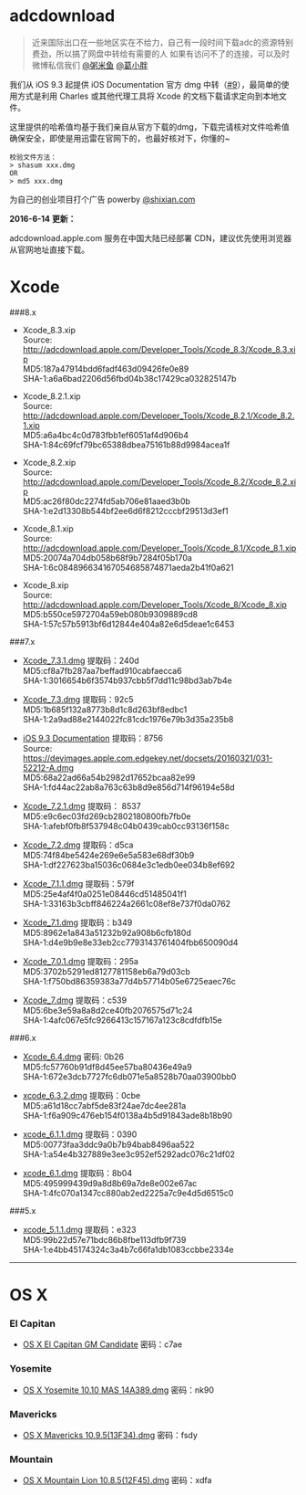 adcdownload
===========
>近来国际出口在一些地区实在不给力，自己有一段时间下载adc的资源特别费劲，所以搞了网盘中转给有需要的人
如果有访问不了的连接，可以及时微博私信我们 [@粥米鱼](http://weibo.com/bcker) [@葛小胖](http://weibo.com/1887872152)

我们从 iOS 9.3 起提供 iOS Documentation 官方 dmg 中转（[#9](https://github.com/iBcker/adcdownload/issues/9)），最简单的使用方式是利用 Charles 或其他代理工具将 Xcode 的文档下载请求定向到本地文件。

这里提供的哈希值均基于我们亲自从官方下载的dmg，下载完请核对文件哈希值确保安全，即使是用迅雷在官网下的，也最好核对下，你懂的~
    
    校验文件方法：
    > shasum xxx.dmg
    OR
    > md5 xxx.dmg
    


为自己的创业项目打个广告 powerby [@shixian.com](http://shixian.com?f=adcdownload)

**2016-6-14 更新：**

adcdownload.apple.com 服务在中国大陆已经部署 CDN，建议优先使用浏览器从官网地址直接下载。

Xcode
====

###8.x

- Xcode_8.3.xip <br/>
  Source: http://adcdownload.apple.com/Developer_Tools/Xcode_8.3/Xcode_8.3.xip <br/>
  MD5:187a47914bdd6fadf463d09426fe0e89 <br/>
  SHA-1:a6a6bad2206d56fbd04b38c17429ca032825147b
  
- Xcode_8.2.1.xip <br/>
  Source: http://adcdownload.apple.com/Developer_Tools/Xcode_8.2.1/Xcode_8.2.1.xip <br/>
  MD5:a6a4bc4c0d783fbb1ef6051af4d906b4 <br/>
  SHA-1:84c69fcf79bc65388dbea75161b88d9984acea1f

- Xcode_8.2.xip <br/>
  Source: http://adcdownload.apple.com/Developer_Tools/Xcode_8.2/Xcode_8.2.xip <br/>
  MD5:ac26f80dc2274fd5ab706e81aaed3b0b <br/>
  SHA-1:e2d13308b544bf2ee6d6f8212cccbf29513d3ef1

- Xcode_8.1.xip <br/>
  Source: http://adcdownload.apple.com/Developer_Tools/Xcode_8.1/Xcode_8.1.xip <br/>
  MD5:20074a704db058b68f9b7284f05b170a <br/>
  SHA-1:6c084896634167054685874871aeda2b41f0a621
  
- Xcode_8.xip <br/>
  Source: http://adcdownload.apple.com/Developer_Tools/Xcode_8/Xcode_8.xip <br/>
  MD5:b550ce5972704a59eb080b9309889cd8 <br/>
  SHA-1:57c57b5913bf6d12844e404a82e6d5deae1c6453
  

###7.x


- [Xcode_7.3.1.dmg](https://yunpan.cn/cP5EkMb8GfszQ) 提取码：240d <br/>
  MD5:cf8a7fb287aa7beffad910cabfaecca6 <br/>
  SHA-1:3016654b6f3574b937cbb5f7dd11c98bd3ab7b4e

- [Xcode_7.3.dmg](https://yunpan.cn/cY48nVBwHc37b) 提取码：92c5 <br/>
  MD5:1b685f132a8773b8d1c8d263bf8edbc1 <br/>
  SHA-1:2a9ad88e2144022fc81cdc1976e79b3d35a235b8
  
- [iOS 9.3 Documentation](https://yunpan.cn/cqybPxdN5ZWig) 提取码：8756 <br/>
  Source: https://devimages.apple.com.edgekey.net/docsets/20160321/031-52212-A.dmg <br/>
  MD5:68a22ad66a54b2982d17652bcaa82e99 <br/>
  SHA-1:fd44ac22ab8a763c63b8d9e856d714f96194e58d

- [Xcode_7.2.1.dmg](https://yunpan.cn/cxzstpuTBq2Yq) 提取码： 8537 <br/>
  MD5:e9c6ec03fd269cb2802180800fb7fb0e <br/>
  SHA-1:afebf0fb8f537948c04b0439cab0cc93136f158c

- [Xcode_7.2.dmg](http://yunpan.cn/c3BDDzgNSeN2B) 提取码：d5ca <br/>
  MD5:74f84be5424e269e6e5a583e68df30b9 <br/>
  SHA-1:df227623ba15036c0684e3c1edb0ee034b8ef692

- [Xcode_7.1.1.dmg](http://yunpan.cn/cLFWaV5W4zLL7) 提取码：579f <br/>
  MD5:25e4af4f0a0251e08446cd51485041f1 <br/>
  SHA-1:33163b3cbff846224a2661c08ef8e737f0da0762

- [Xcode_7.1.dmg](http://yunpan.cn/cFBqSGQ99mkjP) 提取码：b349 <br/>
  MD5:8962e1a843a51232b92a908b6cfb180d <br/>
  SHA-1:d4e9b9e8e33eb2cc7793143761404fbb650090d4

- [Xcode_7.0.1.dmg](http://yunpan.cn/cH2tKSUJbSaya) 提取码：295a <br/>
  MD5:3702b5291ed8127781158eb6a79d03cb <br/>
  SHA-1:f750bd86359383a77d4b57714b05e6725eaec76c
 
- [Xcode_7.dmg](http://yunpan.cn/cHw4PYAUZZrGZ) 提取码：c539 <br/>
  MD5:6be3e59a8a8d2ce40fb2076575d71c24 <br/>
  SHA-1:4afc067e5fc9266413c157167a123c8cdfdfb15e

###6.x

- [Xcode_6.4.dmg](http://yunpan.cn/cHw4F8gXebcA4) 密码: 0b26 <br/>
  MD5:fc57760b91df8d45ee57ba80436e49a9 <br/>
  SHA-1:672e3dcb7727fc6db071e5a8528b70aa03900bb0

- [xcode_6.3.2.dmg](http://yunpan.cn/cHQQNVvmqitGb) 提取码：0cbe <br/>
  MD5:a61d18cc7abf5de83f24ae7dc4ee281a <br/>
  SHA-1:f6a909c476eb154f0138a4b5d91843ade8b18b90
  
- [xcode_6.1.1.dmg](http://yunpan.cn/cHw4muZ3nbzHC) 提取码：0390 <br/>
  MD5:00773faa3ddc9a0b7b94bab8496aa522 <br/>
  SHA-1:a54e4b327889e3ee3c952ef5292adc076c21df02

- [xcode_6.1.dmg](http://yunpan.cn/cHw4cSXdTGYEn) 提取码：8b04 <br/>
  MD5:495999439d9a8d8b69a7de8e002e67ac <br/>
  SHA-1:4fc070a1347cc880ab2ed2225a7c9e4d5d6515c0

###5.x

- [xcode_5.1.1.dmg](http://yunpan.cn/cHcMmuXkUms7K) 提取码：e323 <br/>
  MD5:99b22d57e71bdc86b8fbe113dfb9f739 <br/>
  SHA-1:e4bb45174324c3a4b7c66fa1db1083ccbbe2334e


- - - -
OS X
====

### El Capitan

- [OS X El Capitan GM Candidate](http://yunpan.cn/cHw48r8Lhi9nh) 密码：c7ae

### Yosemite

- [OS X Yosemite 10.10 MAS 14A389.dmg](http://pan.baidu.com/s/1i3y1paP) 密码：nk90

### Mavericks
- [OS X Mavericks 10.9.5(13F34).dmg](http://pan.baidu.com/s/1qWI5MhQ) 密码：fsdy

### Mountain

- [OS X Mountain Lion 10.8.5(12F45).dmg](http://pan.baidu.com/s/1o6zCWEA) 密码：xdfa


